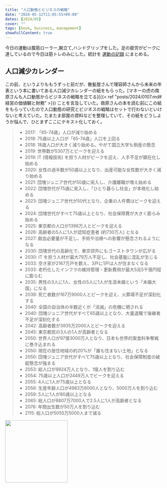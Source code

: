 ```yaml
---
title: "人口動態とビジネスの戦略"
date: "2024-05-12T11:05:55+09:00"
dates: [2024/05]
cover: ""
tags: [book, business, management]
showFullContent: true
---
```


今日の運動は腹筋ローラー,腕立て,ハンドグリップをした。足の疲労がピークに達しているので今日は筋トレのみにした。統計を [運動の記録](https://docs.google.com/spreadsheets/d/1bg85QtM-LciUgey8I79uI7vW2PEwsP6TVdeIRVkACBg/edit?usp=sharing) にまとめる。

## 人口減少カレンダー

この前、というよりももうずっと前だが、散髪屋さんで理容師さんから未来の年表という本に書いてある人口減少カレンダーの紙をもらった。[マネーの虎の南原さんも人口動態からビジネスの戦略を立てる]({{< ref "posts/2024/0107.md#経営の価値観と財務" >}}) ことを言及していた。南原さんの本を読む前にこの紙をもらっていたので人口動態の研究とビジネスの戦略はセットで行わないといけないと考えていた。たまたま部屋の資料などを整理していて、その紙をどうしようか悩んで、ひとまずここにテキスト化しておく。

> * 2017: 「65-74歳」人口が減り始める
> * 2018: 75歳以上人口が「65-74歳」人口を上回る
> * 2018: 18歳人口が大きく減り始める。やがて国立大学も倒産の懸念
> * 2019: 世帯数が5307万とピークを迎える
> * 2019: IT (情報技術) を担う人材がピークを迎え、人手不足が顕在化し始める
> * 2020: 女性の過半数が50歳以上となり、出産可能な女性数が大きく減り始める
> * 2021: 団塊ジュニア世代が50歳に突入し、介護離職が増え始める
> * 2022: 団塊世代が75歳に突入し、「ひとり暮らし社会」が本格化し始める
> * 2023: 団塊ジュニア世代が50代となり、企業の人件費はピークを迎える
> * 2024: 団塊世代がすべて75歳以上となり、社会保障費が大きく膨らみ始める
> * 2025: 東京都の人口が1398万人とピークを迎える
> * 2026: 高齢者の5人に1人が認知症患者 (約730万人) となる
> * 2027: 献血必要量が不足し、手術や治療への影響が懸念されるようになる
> * 2030: 団塊世代の高齢化で、東京郊外にもゴーストタウンが広がる
> * 2030: IT を担う人材が最大79万人不足し、社会基盤に混乱が生じる
> * 2033: 空き家が2167万戸を数え、3戸に1戸は人が住まなくなる
> * 2033: 老朽化したインフラの維持管理・更新費用が最大5兆5千億円程に膨らむ
> * 2035: 男性の3人に1人、女性の5人に1人が生涯未婚という「未婚大国」になる
> * 2039: 死亡者数が167万9000人とピークを迎え、火葬場不足が深刻化する
> * 2040: 全国の自治体の半数近くが「消滅」の危機に晒される
> * 2040: 団塊ジュニア世代がすべて65歳以上となり、大量退職で後継者不足が深刻化する
> * 2042: 高齢者数が3935万2000人とピークを迎える
> * 2045: 東京都民の3人の1人が高齢者となる
> * 2050: 世界人口が97億3000万人となり、日本も世界的案食料争奪戦に巻き込まれる
> * 2050: 現在の居住地域の約20%が「誰も住まない土地」となる
> * 2050: 団塊ジュニア世代がすべて75歳以上となり、社会保障制度の破綻懸念が強まる
> * 2053: 総人口が9924万人となり、1億人を割り込む
> * 2054: 75歳以上人口が2449万人でピークを迎える
> * 2055: 4人に1人が75歳以上となる
> * 2056: 生産年齢人口が4983万6000人となり、5000万人を割り込む
> * 2059: 5人に1人が80歳以上となる
> * 2065: 総人口が8807万7000人で2.5人に1人が高齢者となる
> * 2076: 年間出生数が50万人を割り込む
> * 2115: 総人口が5055万5000人まで減る

<a href="https://amzn.to/3JYvIdt" target="_blank"><img src="https://m.media-amazon.com/images/I/81YxAubALsL._SY425_.jpg" width="200" /></a>
